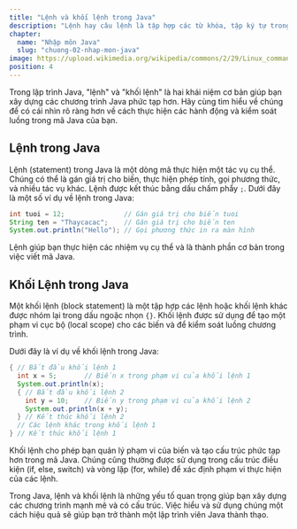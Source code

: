 ```yaml
---
title: "Lệnh và khối lệnh trong Java"
description: "Lệnh hay câu lệnh là tập hợp các từ khóa, tập ký tự trong java và được kết thúc bởi dấu chấm phẩy"
chapter:
  name: "Nhập môn Java"
  slug: "chuong-02-nhap-mon-java"
image: https://upload.wikimedia.org/wikipedia/commons/2/29/Linux_command-line._Bash._GNOME_Terminal._screenshot.png
position: 4
---
```


Trong lập trình Java, "lệnh" và "khối lệnh" là hai khái niệm cơ bản giúp bạn xây dựng các chương trình Java phức tạp hơn. Hãy cùng tìm hiểu về chúng để có cái nhìn rõ ràng hơn về cách thực hiện các hành động và kiểm soát luồng trong mã Java của bạn.

## Lệnh trong Java

Lệnh (statement) trong Java là một dòng mã thực hiện một tác vụ cụ thể. Chúng có thể là gán giá trị cho biến, thực hiện phép tính, gọi phương thức, và nhiều tác vụ khác. Lệnh được kết thúc bằng dấu chấm phẩy `;`. Dưới đây là một số ví dụ về lệnh trong Java:

```java
int tuoi = 12;               // Gán giá trị cho biến tuoi
String ten = "Thaycacac";    // Gán giá trị cho biến ten
System.out.println("Hello"); // Gọi phương thức in ra màn hình
```

Lệnh giúp bạn thực hiện các nhiệm vụ cụ thể và là thành phần cơ bản trong việc viết mã Java.

## Khối Lệnh trong Java

Một khối lệnh (block statement) là một tập hợp các lệnh hoặc khối lệnh khác được nhóm lại trong dấu ngoặc nhọn `{}`. Khối lệnh được sử dụng để tạo một phạm vi cục bộ (local scope) cho các biến và để kiểm soát luồng chương trình.

Dưới đây là ví dụ về khối lệnh trong Java:

```java
{ // Bắt đầu khối lệnh 1
  int x = 5;       // Biến x trong phạm vi của khối lệnh 1
  System.out.println(x);
  { // Bắt đầu khối lệnh 2
    int y = 10;    // Biến y trong phạm vi của khối lệnh 2
    System.out.println(x + y);
  } // Kết thúc khối lệnh 2
  // Các lệnh khác trong khối lệnh 1
} // Kết thúc khối lệnh 1
```

Khối lệnh cho phép bạn quản lý phạm vi của biến và tạo cấu trúc phức tạp hơn trong mã Java. Chúng cũng thường được sử dụng trong cấu trúc điều kiện (if, else, switch) và vòng lặp (for, while) để xác định phạm vi thực hiện của các lệnh.

Trong Java, lệnh và khối lệnh là những yếu tố quan trọng giúp bạn xây dựng các chương trình mạnh mẽ và có cấu trúc. Việc hiểu và sử dụng chúng một cách hiệu quả sẽ giúp bạn trở thành một lập trình viên Java thành thạo.
